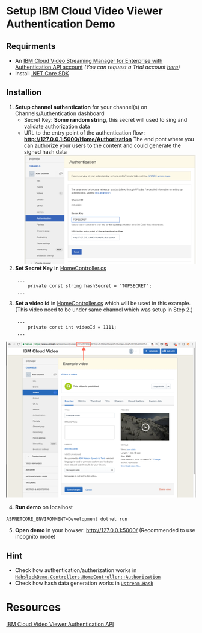 # Setup IBM Cloud Video Viewer Authentication Demo

## Requirments
* An [IBM Cloud Video Streaming Manager for Enterprise with Authentication API account](https://www.ustream.tv/product/align-secure-streaming-video) *(You can request a Trial account [here](https://www.ustream.tv/enterprise-video/contact-internal-communications))*
* Install [.NET Core SDK](https://www.microsoft.com/net/download)

## Installion
1. **Setup channel authentication** for your channel(s) on Channels/Authentication dashboard
   * Secret Key: **Some random string**, this secret will used to sing and validate authorization data
   * URL to the entry point of the authentication flow: **http://127.0.0.1:5000/Home/Authorization** The end pont where you can authorize your users to the content and could generate the signed hash data
   ![Set authentication](./docs/set_authentication.png "Set authentication")
2. **Set Secret Key** in [HomeController.cs](Controllers/HomeController.cs)
```
    ...
        private const string hashSecret = "TOPSECRET";
    ...
```
3. **Set a video id** in [HomeController.cs](Controllers/HomeController.cs) which will be used in this example. (This video need to be under same channel which was setup in Step 2.)
```
    ...
        private const int videoId = 1111;
    ...
```
![Video ID](./docs/video_id.png "Video id")

4. **Run demo** on localhost
```
ASPNETCORE_ENVIRONMENT=Development dotnet run
```

5. **Open demo** in your bowser: http://127.0.0.1:5000/ (Recommended to use incognito mode)

## Hint
* Check how authentication/autherization works in [`HahslockDemo.Controllers.HomeController::Authorization`](Controllers/HomeController.cs)
* Check how hash data generation works in [`Ustream.Hash`](Ustream/Hash.cs)

# Resources
[IBM Cloud Video Viewer Authentication API](http://developers.ustream.tv/channel-api/viewer-authentication-api.html)